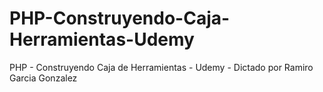 # PHP-Construyendo-Caja-Herramientas-Udemy
PHP - Construyendo Caja de Herramientas - Udemy - Dictado por Ramiro Garcia Gonzalez
